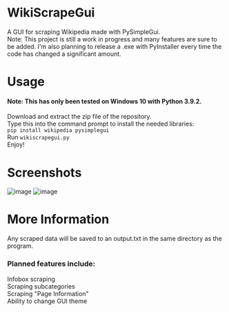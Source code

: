 # WikiScrapeGui
A GUI for scraping Wikipedia made with PySimpleGui.  
Note: This project is still a work in progress and many features are sure to be added. I'm also planning to release a .exe with PyInstaller every time the code has changed a significant amount.

# Usage
#### Note: This has only been tested on Windows 10 with Python 3.9.2.
Download and extract the zip file of the repository.  
Type this into the command prompt to install the needed libraries:  
`pip install wikipedia pysimplegui`  
Run `wikiscrapegui.py`  
Enjoy!

# Screenshots
![image](https://user-images.githubusercontent.com/67118737/109577924-7597e680-7ac4-11eb-8d7f-8ad5cc0dd063.png)
![image](https://user-images.githubusercontent.com/67118737/109577956-821c3f00-7ac4-11eb-8a3a-44d3ace3ca14.png)


# More Information
Any scraped data will be saved to an output.txt in the same directory as the program.

### Planned features include:
Infobox scraping  
Scraping subcategories  
Scraping "Page Information"  
Ability to change GUI theme  
